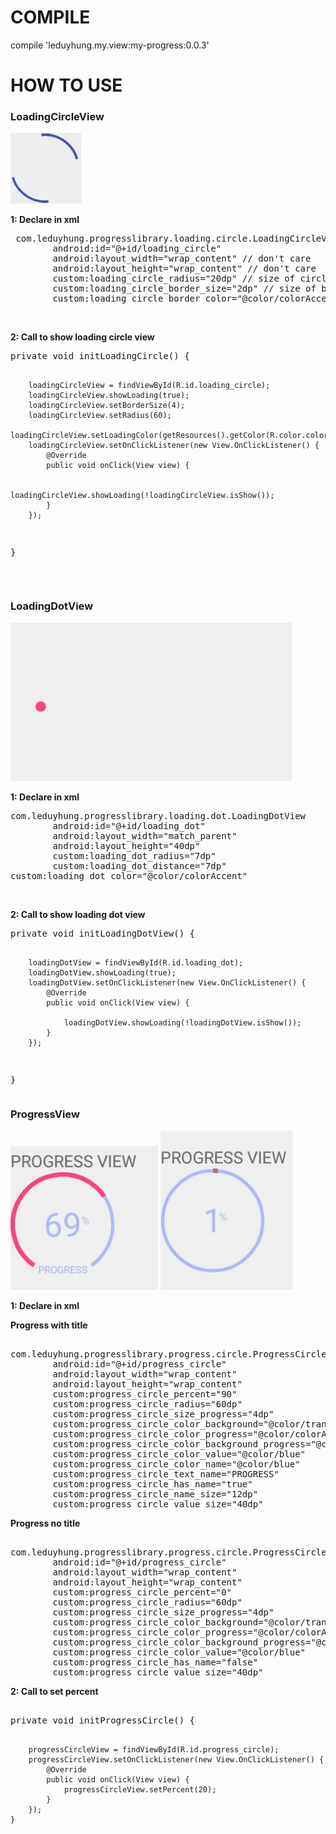# COMPILE
compile 'leduyhung.my.view:my-progress:0.0.3'
# HOW TO USE
<h3>LoadingCircleView</h3>
<img src="https://github.com/all-my-library/MyProgress/blob/master/art/loading_circle.gif"></a>
<p><b>1: Declare in xml</b></p>
<pre> com.leduyhung.progresslibrary.loading.circle.LoadingCircleView
        android:id="@+id/loading_circle"
        android:layout_width="wrap_content" // don't care
        android:layout_height="wrap_content" // don't care
        custom:loading_circle_radius="20dp" // size of circle
        custom:loading_circle_border_size="2dp" // size of border loading
        custom:loading_circle_border_color="@color/colorAccent" // color border
</pre>
<br/>
<p><b>2: Call to show loading circle view</b></p>
<pre>
private void initLoadingCircle() {

        loadingCircleView = findViewById(R.id.loading_circle);
        loadingCircleView.showLoading(true);
        loadingCircleView.setBorderSize(4);
        loadingCircleView.setRadius(60);
        loadingCircleView.setLoadingColor(getResources().getColor(R.color.colorPrimary));
        loadingCircleView.setOnClickListener(new View.OnClickListener() {
            @Override
            public void onClick(View view) {

                loadingCircleView.showLoading(!loadingCircleView.isShow());
            }
        });
}
</pre>
<br/>
<h3>LoadingDotView</h3>
<img src="https://github.com/all-my-library/MyProgress/blob/master/art/loading_dot.gif" style="max-width:100%"></a>
<p><b>1: Declare in xml</b></p>
<pre>
com.leduyhung.progresslibrary.loading.dot.LoadingDotView
        android:id="@+id/loading_dot"
        android:layout_width="match_parent"
        android:layout_height="40dp"
        custom:loading_dot_radius="7dp"
        custom:loading_dot_distance="7dp"
custom:loading_dot_color="@color/colorAccent"
</pre>
<br/>
<p><b>2: Call to show loading dot view</b></p>
<pre>
private void initLoadingDotView() {

        loadingDotView = findViewById(R.id.loading_dot);
        loadingDotView.showLoading(true);
        loadingDotView.setOnClickListener(new View.OnClickListener() {
            @Override
            public void onClick(View view) {

                loadingDotView.showLoading(!loadingDotView.isShow());
            }
        });
}
</pre>
<h3>ProgressView</h3>
<img src="https://github.com/all-my-library/MyProgress/blob/master/art/progress_view.gif"></a>
<img src="https://github.com/all-my-library/MyProgress/blob/master/art/progress_view_no_title.gif"></a>
<p><b>1: Declare in xml</b></p>

<p><b>Progress with title</b></p>
<pre> 
com.leduyhung.progresslibrary.progress.circle.ProgressCircleView
        android:id="@+id/progress_circle"
        android:layout_width="wrap_content"
        android:layout_height="wrap_content"
        custom:progress_circle_percent="90"
        custom:progress_circle_radius="60dp"
        custom:progress_circle_size_progress="4dp"
        custom:progress_circle_color_background="@color/transparent"
        custom:progress_circle_color_progress="@color/colorAccent"
        custom:progress_circle_color_background_progress="@color/blue"
        custom:progress_circle_color_value="@color/blue"
        custom:progress_circle_color_name="@color/blue"
        custom:progress_circle_text_name="PROGRESS"
        custom:progress_circle_has_name="true"
        custom:progress_circle_name_size="12dp"
        custom:progress_circle_value_size="40dp"
</pre>

<p><b>Progress no title</b></p>
<pre id = 1> 
com.leduyhung.progresslibrary.progress.circle.ProgressCircleView
        android:id="@+id/progress_circle"
        android:layout_width="wrap_content"
        android:layout_height="wrap_content"
        custom:progress_circle_percent="0"
        custom:progress_circle_radius="60dp"
        custom:progress_circle_size_progress="4dp"
        custom:progress_circle_color_background="@color/transparent"
        custom:progress_circle_color_progress="@color/colorAccent"
        custom:progress_circle_color_background_progress="@color/blue"
        custom:progress_circle_color_value="@color/blue"
        custom:progress_circle_has_name="false"
        custom:progress_circle_value_size="40dp"
</pre>
<p><b>2: Call to set percent</b></p>
<pre> 
private void initProgressCircle() {

        progressCircleView = findViewById(R.id.progress_circle);
        progressCircleView.setOnClickListener(new View.OnClickListener() {
            @Override
            public void onClick(View view) {
                progressCircleView.setPercent(20);
            }
        });
    }
</pre>
